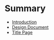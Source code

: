 # Summary

* [Introduction](README.md)
* [Design Document](design.md)
* [Title Page](design/title.md)
